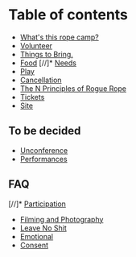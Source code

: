 # Table of contents

* [What's this rope camp?](README.md)
* [Volunteer](volunteer.md)
* [Things to Bring.](things-to-bring.md)
* [Food](food.md)
[//]* [Needs](needs.md)
* [Play](play.md)
* [Cancellation](cancellation.md)
* [The N Principles of Rogue Rope](the-n-principles-of-rogue-rope.md)
* [Tickets](how-to-get-in.md)
* [Site](site.md)

## To be decided
* [Unconference](tbd/unconference.md)
* [Performances](tbd/performances.md)

## FAQ
[//]* [Participation](faq/participation.md)
* [Filming and Photography](faq/filming-and-photography.md)
* [Leave No Shit](faq/leave-no-shit.md)
* [Emotional](emotional.md)
* [Consent](consent.md)
